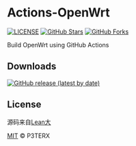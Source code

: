 # Actions-OpenWrt

[![LICENSE](https://img.shields.io/github/license/mashape/apistatus.svg?style=flat-square&label=LICENSE)](https://github.com/yaoyi098/leanopenwrt-CI-Raspi3Bp/blob/master/LICENSE)
[![GitHub Stars](https://img.shields.io/github/stars/yaoyi098/leanopenwrt-CI-Raspi3Bp.svg?style=flat-square&label=Stars&logo=github)](https://github.com/yaoyi098/leanopenwrt-CI-Raspi3Bp/stargazers)
[![GitHub Forks](https://img.shields.io/github/forks/yaoyi098/leanopenwrt-CI-Raspi3Bp.svg?style=flat-square&label=Forks&logo=github)](https://github.com/yaoyi098/leanopenwrt-CI-Raspi3Bp/fork)

Build OpenWrt using GitHub Actions

## Downloads
[![GitHub release (latest by date)](https://img.shields.io/github/v/release/yaoyi098/leanopenwrt-CI-Raspi3Bp?style=for-the-badge&label=Download)](https://github.com/yaoyi098/leanopenwrt-CI-Raspi3Bp/releases/latest)

## License

源码来自[Lean大](https://github.com/coolsnowwolf/lede)

[MIT](https://github.com/P3TERX/Actions-OpenWrt/blob/master/LICENSE) © P3TERX

